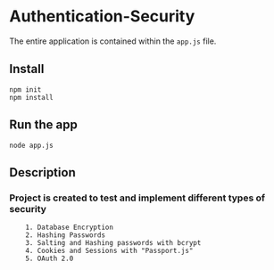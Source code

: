 # Authentication-Security

The entire application is contained within the `app.js` file.

## Install

    npm init
    npm install

## Run the app

    node app.js
    
## Description
  
###    Project is created to test and implement different types of security
        1. Database Encryption
        2. Hashing Passwords
        3. Salting and Hashing passwords with bcrypt
        4. Cookies and Sessions with "Passport.js"
        5. OAuth 2.0
  
